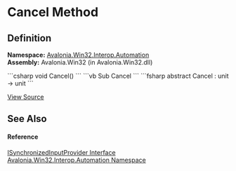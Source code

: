 # Cancel Method




## Definition
**Namespace:** <a href="N_Avalonia_Win32_Interop_Automation">Avalonia.Win32.Interop.Automation</a>  
**Assembly:** Avalonia.Win32 (in Avalonia.Win32.dll)

<Tabs groupId="api-code-preview">
<TabItem value="csharp" label="C#">
```csharp
void Cancel()
```
</TabItem>
<TabItem value="vb" label="VB">
```vb
Sub Cancel
```
</TabItem>
<TabItem value="fsharp" label="F#">
```fsharp
abstract Cancel : unit -> unit 
```
</TabItem>
</Tabs>



<a href="https://github.com/AvaloniaUI/Avalonia/tree/master/src/Windows/Avalonia.Win32/Interop/Automation/ISynchronizedInputProvider.cs" title="View the source code">View Source</a>



## See Also


#### Reference
<a href="T_Avalonia_Win32_Interop_Automation_ISynchronizedInputProvider">ISynchronizedInputProvider Interface</a>  
<a href="N_Avalonia_Win32_Interop_Automation">Avalonia.Win32.Interop.Automation Namespace</a>  

